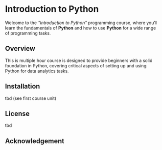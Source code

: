 # Introduction to Python 

Welcome to the *"Introduction to Python"* programming course, where you'll learn the fundamentals of **Python** and how to use **Python** for a wide range of programming tasks. 

## Overview 

This is multiple hour course is designed to provide beginners with a solid foundation in Python, covering critical aspects of setting up and using Python for data analytics tasks.

## Installation

tbd (see first course unit) 

## License

tbd

## Acknowledgement 

